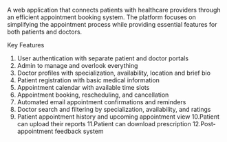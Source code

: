 A web application that connects patients with healthcare providers through an efficient
appointment booking system. The platform focuses on simplifying the appointment
process while providing essential features for both patients and doctors.

Key Features

1. User authentication with separate patient and doctor portals
2. Admin to manage and overlook everything
3. Doctor profiles with specialization, availability, location and brief bio
4. Patient registration with basic medical information
5. Appointment calendar with available time slots
6. Appointment booking, rescheduling, and cancellation
7. Automated email appointment confirmations and reminders
8. Doctor search and filtering by specialization, availability, and ratings
9. Patient appointment history and upcoming appointment view
10.Patient can upload their reports
11.Patient can download prescription
12.Post-appointment feedback system
